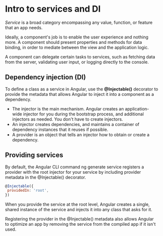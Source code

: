 # Intro to services and DI

_Service_ is a broad category encompassing any value, function, or feature that an app needs.

Ideally, a component's job is to enable the user experience and nothing more. A component should present properties and methods for data binding, in order to mediate between the view and the application logic.

A component can delegate certain tasks to services, such as fetching data from the server, validating user input, or logging directly to the console.

## Dependency injection \(DI\)

To define a class as a service in Angular, use the **@Injectable\(\)** decorator to provide the metadata that allows Angular to inject it into a component as a dependency.

* The injector is the main mechanism. Angular creates an application-wide injector for you during the bootstrap process, and additional injectors as needed. You don't have to create injectors.
* An injector creates dependencies, and maintains a container of dependency instances that it reuses if possible.
* A provider is an object that tells an injector how to obtain or create a dependency.

## Providing services

By default, the Angular CLI command ng generate service registers a provider with the root injector for your service by including provider metadata in the @Injectable\(\) decorator.

```javascript
@Injectable({
 providedIn: 'root',
})
```

When you provide the service at the root level, Angular creates a single, shared instance of the service and injects it into any class that asks for it.

Registering the provider in the @Injectable\(\) metadata also allows Angular to optimize an app by removing the service from the compiled app if it isn't used.

